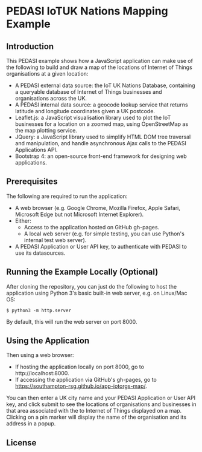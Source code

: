 # PEDASI IoTUK Nations Mapping Example

## Introduction

This PEDASI example shows how a JavaScript application can make use of the following to build and draw
a map of the locations of Internet of Things organisations at a given location:</p>

* A PEDASI external data source: the IoT UK Nations Database, containing a queryable database of
Internet of Things businesses and organisations across the UK.
* A PEDASI internal data source: a geocode lookup service that returns latitude and longitude
coordinates given a UK postcode.
* Leaflet.js: a JavaScript visualisation library used to plot the IoT businesses for a location on a
zoomed map, using OpenStreetMap as the map plotting service.
* JQuery: a JavaScript library used to simplify HTML DOM tree traversal and manipulation, and handle
asynchronous Ajax calls to the PEDASI Applications API.
* Bootstrap 4: an open-source front-end framework for designing web applications.

## Prerequisites

The following are required to run the application:

* A web browser (e.g. Google Chrome, Mozilla Firefox, Apple Safari, Microsoft Edge but not Microsoft
Internet Explorer).
* Either:
  * Access to the application hosted on GitHub gh-pages.
  * A local web server (e.g. for simple testing, you can use Python's internal test web server).
* A PEDASI Application or User API key, to authenticate with PEDASI to use its datasources.

## Running the Example Locally (Optional)

After cloning the repository, you can just do the following to host the application using Python 3's
basic built-in web server, e.g. on Linux/Mac OS:

```
$ python3 -m http.server
```

By default, this will run the web server on port 8000.

## Using the Application

Then using a web browser:

* If hosting the application locally on port 8000, go to http://localhost:8000.
* If accessing the application via GitHub's gh-pages, go to https://southampton-rsg.github.io/app-iotorgs-map/.

You can then enter a UK city name and your PEDASI Application or User API key, and click submit to
see the locations of organisations and businesses in that area associated with the to Internet of
Things displayed on a map. Clicking on a pin marker will display the name of the organisation and
its address in a popup.

## License
